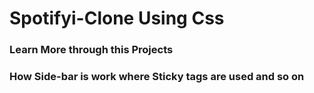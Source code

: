 # Spotifyi-Clone Using Css

### Learn More through this Projects 

### How Side-bar is work where Sticky tags are used and so on  
